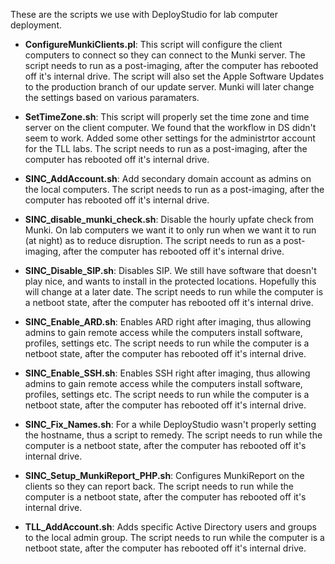 
These are the scripts we use with DeployStudio for lab computer deployment.

- **ConfigureMunkiClients.pl**: This script will configure the client computers to connect so they can connect to the Munki server. The script needs to run as a post-imaging, after the computer has rebooted off it's internal drive. The script will also set the Apple Software Updates to the production branch of our update server. Munki will later change the settings based on various paramaters.


- **SetTimeZone.sh**: This script will properly set the time zone and time server on the client computer. We found that the workflow in DS didn't seem to work. Added some other settings for the administrtor account for the TLL labs. The script needs to run as a post-imaging, after the computer has rebooted off it's internal drive.


- **SINC\_AddAccount.sh**: Add secondary domain account as admins on the local computers. The script needs to run as a post-imaging, after the computer has rebooted off it's internal drive.


- **SINC\_disable\_munki\_check.sh**: Disable the hourly upfate check from Munki. On lab computers we want it to only run when we want it to run (at night) as to reduce disruption. The script needs to run as a post-imaging, after the computer has rebooted off it's internal drive.
  
  
- **SINC\_Disable\_SIP.sh**: Disables SIP. We still have software that doesn't play nice, and wants to install in the protected locations. Hopefully this will change at a later date. The script needs to run while the computer is a netboot state, after the computer has rebooted off it's internal drive.


- **SINC\_Enable\_ARD.sh**: Enables ARD right after imaging, thus allowing admins to gain remote access while the computers install software, profiles, settings etc. The script needs to run while the computer is a netboot state, after the computer has rebooted off it's internal drive.


- **SINC\_Enable\_SSH.sh**: Enables SSH right after imaging, thus allowing admins to gain remote access while the computers install software, profiles, settings etc. The script needs to run while the computer is a netboot state, after the computer has rebooted off it's internal drive.


- **SINC\_Fix\_Names.sh**: For a while DeployStudio wasn't properly setting the hostname, thus a script to remedy. The script needs to run while the computer is a netboot state, after the computer has rebooted off it's internal drive.


- **SINC\_Setup\_MunkiReport\_PHP.sh**: Configures MunkiReport on the clients so they can report back. The script needs to run while the computer is a netboot state, after the computer has rebooted off it's internal drive.


- **TLL\_AddAccount.sh**: Adds specific Active Directory users and groups to the local admin group. The script needs to run while the computer is a netboot state, after the computer has rebooted off it's internal drive.
